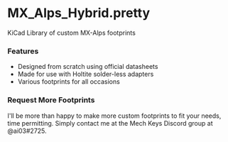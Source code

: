 # MX_Alps_Hybrid.pretty
KiCad Library of custom MX-Alps footprints

### Features
 * Designed from scratch using official datasheets
 * Made for use with Holtite solder-less adapters
 * Various footprints for all occasions

### Request More Footprints
I'll be more than happy to make more custom footprints to fit your needs, time permitting.
Simply contact me at the Mech Keys Discord group at @ai03#2725.
